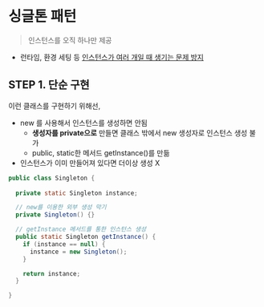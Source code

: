 # 싱글톤 패턴

> 인스턴스를 오직 하나만 제공

- 런타임, 환경 세팅 등 <u>인스턴스가 여러 개일 때 생기는 문제 방지</u>

## STEP 1. 단순 구현

이런 클래스를 구현하기 위해선,
- new 를 사용해서 인스턴스를 생성하면 안됨
  - **생성자를 private으로** 만들면 클래스 밖에서 new 생성자로 인스턴스 생성 불가
  - public, static한 메서드 getInstance()를 만듦
- 인스턴스가 이미 만들어져 있다면 더이상 생성 X

```java
public class Singleton {
  
  private static Singleton instance;

  // new를 이용한 외부 생성 막기
  private Singleton() {}

  // getInstance 메서드를 통한 인스턴스 생성
  public static Singleton getInstance() {
    if (instance == null) {
      instance = new Singleton();
    }

    return instance;
  }

}
```